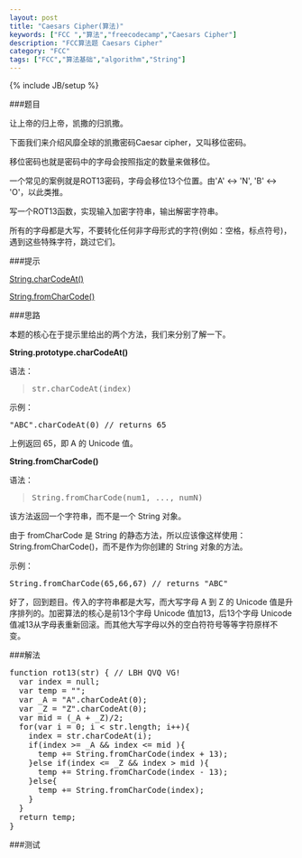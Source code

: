 ```yaml
---
layout: post
title: "Caesars Cipher(算法)"
keywords: ["FCC ","算法","freecodecamp","Caesars Cipher"]
description: "FCC算法题 Caesars Cipher"
category: "FCC"
tags: ["FCC","算法基础","algorithm","String"]
---
```

{% include JB/setup %}

###题目

让上帝的归上帝，凯撒的归凯撒。

下面我们来介绍风靡全球的凯撒密码Caesar cipher，又叫移位密码。

移位密码也就是密码中的字母会按照指定的数量来做移位。

一个常见的案例就是ROT13密码，字母会移位13个位置。由'A' ↔ 'N', 'B' ↔ 'O'，以此类推。

写一个ROT13函数，实现输入加密字符串，输出解密字符串。

所有的字母都是大写，不要转化任何非字母形式的字符(例如：空格，标点符号)，遇到这些特殊字符，跳过它们。

###提示

[String.charCodeAt()](https://developer.mozilla.org/zh-CN/docs/Web/JavaScript/Reference/Global_Objects/String/charCodeAt)

[String.fromCharCode()](https://developer.mozilla.org/zh-CN/docs/Web/JavaScript/Reference/Global_Objects/String/fromCharCode)

###思路

本题的核心在于提示里给出的两个方法，我们来分别了解一下。

**String.prototype.charCodeAt()**

语法：

><pre>str.charCodeAt(index)</pre>

示例：

<pre>"ABC".charCodeAt(0) // returns 65</pre>

上例返回 65，即 A 的 Unicode 值。

**String.fromCharCode()**

语法：

><pre>String.fromCharCode(num1, ..., numN)</pre>

该方法返回一个字符串，而不是一个 String 对象。

由于 fromCharCode 是 String 的静态方法，所以应该像这样使用：String.fromCharCode()，而不是作为你创建的 String 对象的方法。

示例：

<pre>String.fromCharCode(65,66,67) // returns "ABC"</pre>

好了，回到题目。传入的字符串都是大写，而大写字母 A 到 Z 的 Unicode 值是升序排列的。加密算法的核心是前13个字母 Unicode 值加13，后13个字母 Unicode 值减13从字母表重新回滚。而其他大写字母以外的空白符符号等等字符原样不变。

###解法

<pre>
function rot13(str) { // LBH QVQ VG!
  var index = null;
  var temp = "";
  var _A = "A".charCodeAt(0);
  var _Z = "Z".charCodeAt(0);
  var mid = (_A + _Z)/2;
  for(var i = 0; i < str.length; i++){
    index = str.charCodeAt(i);
    if(index >= _A && index <= mid ){
      temp += String.fromCharCode(index + 13);
    }else if(index <= _Z && index > mid ){
      temp += String.fromCharCode(index - 13);
    }else{
      temp += String.fromCharCode(index);
    }   
  }
  return temp;
}
</pre>

###测试

